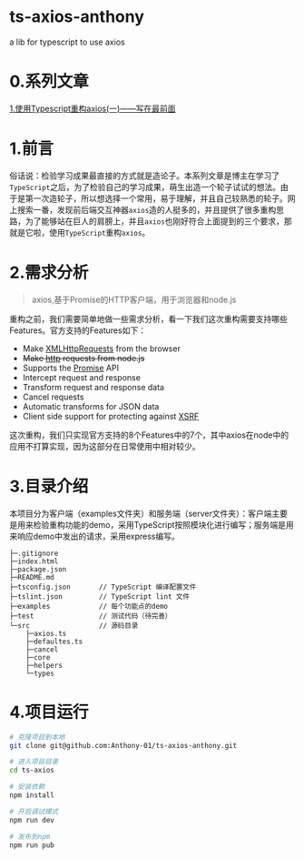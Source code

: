 # ts-axios-anthony
a lib for typescript to use axios
# 0.系列文章
[1.使用Typescript重构axios(一)——写在最前面](https://www.cnblogs.com/wangjiachen666/p/11234163.html)

# 1.前言

俗话说：检验学习成果最直接的方式就是造论子。本系列文章是博主在学习了`TypeScript`之后，为了检验自己的学习成果，萌生出造一个轮子试试的想法。由于是第一次造轮子，所以想选择一个常用，易于理解，并且自己较熟悉的轮子。网上搜索一番，发现前后端交互神器`axios`造的人挺多的，并且提供了很多重构思路，为了能够站在巨人的肩膀上，并且`axios`也刚好符合上面提到的三个要求，那就是它啦，使用`TypeScript`重构`axios`。

# 2.需求分析

> axios,基于Promise的HTTP客户端，用于浏览器和node.js

重构之前，我们需要简单地做一些需求分析，看一下我们这次重构需要支持哪些 Features。官方支持的Features如下：

- Make [XMLHttpRequests](https://developer.mozilla.org/en-US/docs/Web/API/XMLHttpRequest) from the browser
- ~~Make [http](http://nodejs.org/api/http.html) requests from node.js~~
- Supports the [Promise](https://developer.mozilla.org/en-US/docs/Web/JavaScript/Reference/Global_Objects/Promise) API
- Intercept request and response
- Transform request and response data
- Cancel requests
- Automatic transforms for JSON data
- Client side support for protecting against [XSRF](http://en.wikipedia.org/wiki/Cross-site_request_forgery)

这次重构，我们只实现官方支持的8个Features中的7个，其中axios在node中的应用不打算实现，因为这部分在日常使用中相对较少。

# 3.目录介绍

本项目分为客户端（examples文件夹）和服务端（server文件夹）：客户端主要是用来检验重构功能的demo，采用TypeScript按照模块化进行编写；服务端是用来响应demo中发出的请求，采用express编写。
```
├─.gitignore
├─index.html
├─package.json
├─README.md
├─tsconfig.json       // TypeScript 编译配置文件
├─tslint.json         // TypeScript lint 文件
├─examples            // 每个功能点的demo
├─test                // 测试代码（待完善）
└─src                 // 源码目录
    ├─axios.ts
    ├─defaultes.ts  
    ├─cancel    
    ├─core    
    ├─helpers   
    └─types
```
# 4.项目运行

```bash
# 克隆项目到本地
git clone git@github.com:Anthony-01/ts-axios-anthony.git

# 进入项目目录
cd ts-axios

# 安装依赖
npm install

# 开启调试模式
npm run dev

# 发布到npm
npm run pub
```
